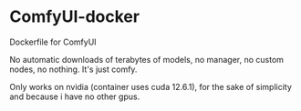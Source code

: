 # ComfyUI-docker

Dockerfile for ComfyUI 

No automatic downloads of terabytes of models, no manager, no custom nodes, no nothing. It's just comfy. 

Only works on nvidia (container uses cuda 12.6.1), for the sake of simplicity and because i have no other gpus. 